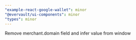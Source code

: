 ```yaml
---
"example-react-google-wallet": minor
"@evervault/ui-components": minor
"types": minor
---
```


Remove merchant.domain field and infer value from window
